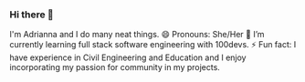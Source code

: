 ### Hi there 👋

I'm Adrianna and I do many neat things. 
😄 Pronouns: She/Her
🌱 I’m currently learning full stack software engineering with 100devs. 
⚡ Fun fact: I have experience in Civil Engineering and Education and I enjoy incorporating my passion for community in my projects. 


<!--
**adrieason/adrieason** is a ✨ _special_ ✨ repository because its `README.md` (this file) appears on your GitHub profile.

Here are some ideas to get you started:

- 🔭 I’m currently working on ...
- 🌱 I’m currently learning ...
- 👯 I’m looking to collaborate on ...
- 🤔 I’m looking for help with ...
- 💬 Ask me about ...
- 📫 How to reach me: ...
- 😄 Pronouns: ...
- ⚡ Fun fact: ...
-->
